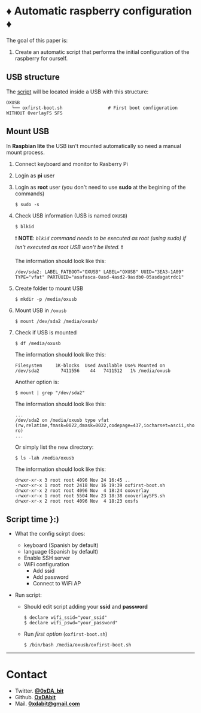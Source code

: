 <h1>&diams; Automatic raspberry configuration &diams;</h1>

The goal of this paper is:
1. Create an automatic script that performs the initial configuration of the raspberry for ourself.

<h2> USB structure</h2>

The [script](https://github.com/OxDAbit/raspberry-auto_script_initial_config/tree/main/usb) will be located inside a USB with this structure:

```
OXUSB
  └── oxfirst-boot.sh                 # First boot configuration WITHOUT OverlayFS SFS
```

<h2> Mount USB</h2>

In **Raspbian lite** the USB isn't mounted automatically so need a manual mount process.

1. Connect keyboard and monitor to Rasberry Pi
2. Login as **pi** user
3. Login as **root** user (you don't need to use **sudo** at the begining of the commands)
    ```
    $ sudo -s 
    ```
4. Check USB information (USB is named `OXUSB`)
    ```
    $ blkid 
    ```
    :heavy_exclamation_mark: **NOTE**: _`blkid` command needs to be executed as root (using sudo) if isn't executed as root USB won't be listed._ :heavy_exclamation_mark:

    The information should look like this:

    ```
    /dev/sda2: LABEL_FATBOOT="OXUSB" LABEL="OXUSB" UUID="3EA3-1A09" TYPE="vfat" PARTUUID="asafasca-0asd-4asd2-9asdb0-05asdagatrdc1"
    ```

5. Create folder to mount USB
    ```
    $ mkdir -p /media/oxusb 
    ```
6. Mount USB in `/oxusb`
    ```
    $ mount /dev/sda2 /media/oxusb/
    ```
7. Check if USB is mounted 
    ```
    $ df /media/oxusb 
    ```
    The information should look like this:
    ```
    Filesystem     1K-blocks  Used Available Use% Mounted on
    /dev/sda2        7411556    44   7411512   1% /media/oxusb
    ```
    
    Another option is:
    ```
    $ mount | grep "/dev/sda2" 
    ```
    
    The information should look like this:
    ```
    ...
    /dev/sda2 on /media/oxusb type vfat (rw,relatime,fmask=0022,dmask=0022,codepage=437,iocharset=ascii,shortname=mixed,errors=remount-ro)
    ...
    ```

    Or simply list the new directory:
    ```
    $ ls -lah /media/oxusb 
    ```

    The information should look like this:
    ```
    drwxr-xr-x 3 root root 4096 Nov 24 16:45 ..
    -rwxr-xr-x 1 root root 2418 Nov 16 19:39 oxfirst-boot.sh
    drwxr-xr-x 2 root root 4096 Nov  4 18:24 oxoverlay
    -rwxr-xr-x 1 root root 5504 Nov 23 18:38 oxoverlaySFS.sh
    drwxr-xr-x 2 root root 4096 Nov  4 18:23 oxsfs
    ```

<h2> Script time }:)</h2>

- What the config scirpt does:
    - keyboard (Spanish by default)
    - language (Spanish by default)
    - Enable SSH server
    - WiFi configuration
        - Add ssid
        - Add password
        - Connect to WiFi AP

- Run script:
    - Should edit script adding your **ssid** and **password**
        ```
        $ declare wifi_ssid="your_ssid"
        $ declare wifi_pswd="your_password"
        ```
    - Run _first option_ (`oxfirst-boot.sh`)
        ``` 
        $ /bin/bash /media/oxusb/oxfirst-boot.sh
        ```

----------------------------------------------------------------------------------------------

Contact
=======
- Twitter. [**@0xDA_bit**](https://twitter.com/0xDA_bit)
- Github. [**OxDAbit**](https://github.com/OxDAbit)
- Mail. **0xdabit@gmail.com**